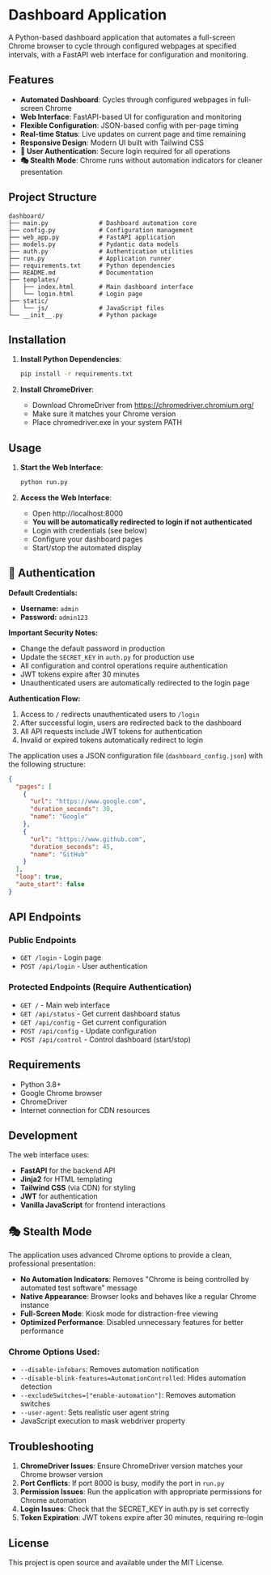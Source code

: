 # Dashboard Application

A Python-based dashboard application that automates a full-screen Chrome browser to cycle through configured webpages at specified intervals, with a FastAPI web interface for configuration and monitoring.

## Features

- **Automated Dashboard**: Cycles through configured webpages in full-screen Chrome
- **Web Interface**: FastAPI-based UI for configuration and monitoring
- **Flexible Configuration**: JSON-based config with per-page timing
- **Real-time Status**: Live updates on current page and time remaining
- **Responsive Design**: Modern UI built with Tailwind CSS
- **🔐 User Authentication**: Secure login required for all operations
- **🎭 Stealth Mode**: Chrome runs without automation indicators for cleaner presentation

## Project Structure

```
dashboard/
├── main.py              # Dashboard automation core
├── config.py            # Configuration management
├── web_app.py           # FastAPI application
├── models.py            # Pydantic data models
├── auth.py              # Authentication utilities
├── run.py               # Application runner
├── requirements.txt     # Python dependencies
├── README.md            # Documentation
├── templates/
│   ├── index.html       # Main dashboard interface
│   └── login.html       # Login page
├── static/
│   └── js/              # JavaScript files
└── __init__.py          # Python package
```

## Installation

1. **Install Python Dependencies**:
   ```bash
   pip install -r requirements.txt
   ```

2. **Install ChromeDriver**:
   - Download ChromeDriver from https://chromedriver.chromium.org/
   - Make sure it matches your Chrome version
   - Place chromedriver.exe in your system PATH

## Usage

1. **Start the Web Interface**:
   ```bash
   python run.py
   ```

2. **Access the Web Interface**:
   - Open http://localhost:8000
   - **You will be automatically redirected to login if not authenticated**
   - Login with credentials (see below)
   - Configure your dashboard pages
   - Start/stop the automated display

## 🔐 Authentication

**Default Credentials:**
- **Username:** `admin`
- **Password:** `admin123`

**Important Security Notes:**
- Change the default password in production
- Update the `SECRET_KEY` in `auth.py` for production use
- All configuration and control operations require authentication
- JWT tokens expire after 30 minutes
- Unauthenticated users are automatically redirected to the login page

**Authentication Flow:**
1. Access to `/` redirects unauthenticated users to `/login`
2. After successful login, users are redirected back to the dashboard
3. All API requests include JWT tokens for authentication
4. Invalid or expired tokens automatically redirect to login

The application uses a JSON configuration file (`dashboard_config.json`) with the following structure:

```json
{
  "pages": [
    {
      "url": "https://www.google.com",
      "duration_seconds": 30,
      "name": "Google"
    },
    {
      "url": "https://www.github.com",
      "duration_seconds": 45,
      "name": "GitHub"
    }
  ],
  "loop": true,
  "auto_start": false
}
```

## API Endpoints

### Public Endpoints
- `GET /login` - Login page
- `POST /api/login` - User authentication

### Protected Endpoints (Require Authentication)
- `GET /` - Main web interface
- `GET /api/status` - Get current dashboard status
- `GET /api/config` - Get current configuration
- `POST /api/config` - Update configuration
- `POST /api/control` - Control dashboard (start/stop)

## Requirements

- Python 3.8+
- Google Chrome browser
- ChromeDriver
- Internet connection for CDN resources

## Development

The web interface uses:
- **FastAPI** for the backend API
- **Jinja2** for HTML templating
- **Tailwind CSS** (via CDN) for styling
- **JWT** for authentication
- **Vanilla JavaScript** for frontend interactions

## 🎭 Stealth Mode

The application uses advanced Chrome options to provide a clean, professional presentation:

- **No Automation Indicators**: Removes "Chrome is being controlled by automated test software" message
- **Native Appearance**: Browser looks and behaves like a regular Chrome instance
- **Full-Screen Mode**: Kiosk mode for distraction-free viewing
- **Optimized Performance**: Disabled unnecessary features for better performance

### Chrome Options Used:
- `--disable-infobars`: Removes automation notification
- `--disable-blink-features=AutomationControlled`: Hides automation detection
- `--excludeSwitches=["enable-automation"]`: Removes automation switches
- `--user-agent`: Sets realistic user agent string
- JavaScript execution to mask webdriver property

## Troubleshooting

1. **ChromeDriver Issues**: Ensure ChromeDriver version matches your Chrome browser version
2. **Port Conflicts**: If port 8000 is busy, modify the port in `run.py`
3. **Permission Issues**: Run the application with appropriate permissions for Chrome automation
4. **Login Issues**: Check that the SECRET_KEY in auth.py is set correctly
5. **Token Expiration**: JWT tokens expire after 30 minutes, requiring re-login

## License

This project is open source and available under the MIT License.
